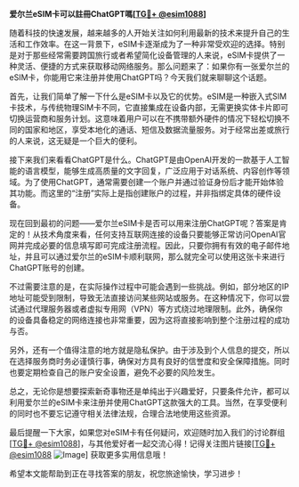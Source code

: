 **爱尔兰eSIM卡可以註冊ChatGPT嗎[[TG💪+ @esim1088](https://t.me/s/esim1088)]**

随着科技的快速发展，越来越多的人开始关注如何利用最新的技术来提升自己的生活和工作效率。在这一背景下，eSIM卡逐渐成为了一种非常受欢迎的选择。特别是对于那些经常需要跨国旅行或者希望简化设备管理的人来说，eSIM卡提供了一种灵活、便捷的方式来获取移动网络服务。那么问题来了：如果你有一张爱尔兰的eSIM卡，你能用它来注册并使用ChatGPT吗？今天我们就来聊聊这个话题。

首先，让我们简单了解一下什么是eSIM卡以及它的优势。eSIM是一种嵌入式SIM卡技术，与传统物理SIM卡不同，它直接集成在设备内部，无需更换实体卡片即可切换运营商和服务计划。这意味着用户可以在不携带额外硬件的情况下轻松切换不同的国家和地区，享受本地化的通话、短信及数据流量服务。对于经常出差或旅行的人来说，这无疑是一个巨大的便利。

接下来我们来看看ChatGPT是什么。ChatGPT是由OpenAI开发的一款基于人工智能的语言模型，能够生成高质量的文字回复，广泛应用于对话系统、内容创作等领域。为了使用ChatGPT，通常需要创建一个账户并通过验证身份后才能开始体验其功能。而这里的“注册”实际上是指创建账户的过程，并非指绑定具体的硬件设备。

现在回到最初的问题——爱尔兰eSIM卡是否可以用来注册ChatGPT呢？答案是肯定的！从技术角度来看，任何支持互联网连接的设备只要能够正常访问OpenAI官网并完成必要的信息填写即可完成注册流程。因此，只要你拥有有效的电子邮件地址，并且可以通过爱尔兰的eSIM卡顺利联网，那么就完全可以使用这张卡来进行ChatGPT账号的创建。

不过需要注意的是，在实际操作过程中可能会遇到一些挑战。例如，部分地区的IP地址可能受到限制，导致无法直接访问某些网站或服务。在这种情况下，你可以尝试通过代理服务器或者虚拟专用网（VPN）等方式绕过地理限制。此外，确保你的设备具备稳定的网络连接也非常重要，因为这将直接影响到整个注册过程的成功与否。

另外，还有一个值得注意的地方就是隐私保护。由于涉及到个人信息的提交，所以在选择服务商时务必谨慎行事，确保对方具有良好的信誉度和安全保障措施。同时也要定期检查自己的账户安全设置，避免不必要的风险发生。

总之，无论你是想要探索新奇事物还是单纯出于兴趣爱好，只要条件允许，都可以利用爱尔兰的eSIM卡来注册并使用ChatGPT这款强大的工具。当然，在享受便利的同时也不要忘记遵守相关法律法规，合理合法地使用这些资源。

最后提醒一下大家，如果您对eSIM卡有任何疑问，欢迎随时加入我们的讨论群组[[TG💪+ @esim1088](https://t.me/s/esim1088)]，与其他爱好者一起交流心得！记得关注图片链接[[TG💪+ @esim1088](https://t.me/s/esim1088) ![Image](https://i.postimg.cc/4NQfJmqS/Snipaste-2025-05-13-00-14-12.png)] 获取更多实用信息哦！

希望本文能帮助到正在寻找答案的朋友，祝您旅途愉快，学习进步！